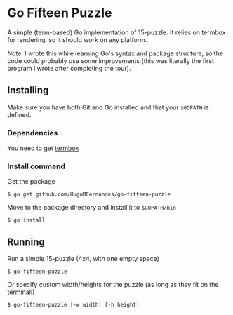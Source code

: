 # Go Fifteen Puzzle

A simple (term-based) Go implementation of 15-puzzle. It relies on termbox for rendering, so it should work on any platform. 

Note: I wrote this while learning Go's syntax and package structure, so the code could probably use some improvements (this was literally the first program I wrote after completing the tour).

## Installing
Make sure you have both Git and Go installed and that your `$GOPATH` is defined.

### Dependencies
You need to get [termbox]

### Install command
Get the package
```
$ go get github.com/HugoMFernandes/go-fifteen-puzzle
```
Move to the package directory and install it to `$GOPATH/bin`
```
$ go install
```

## Running
Run a simple 15-puzzle (4x4, with one empty space)
```
$ go-fifteen-puzzle
```
Or specify custom width/heights for the puzzle (as long as they fit on the terminal!)
```
$ go-fifteen-puzzle [-w width] [-h height]
```

[termbox]:https://github.com/nsf/termbox-go
